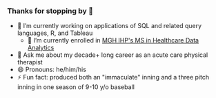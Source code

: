 ### Thanks for stopping by 👋
- 🔭 I’m currently working on applications of SQL and related query languages, R, and Tableau
  - 🌱 I’m currently enrolled in [MGH IHP's MS in Healthcare Data Analytics](https://www.mghihp.edu/healthcare-leadership/degrees-programs/ms-healthcare-data-analytics)
- 💬 Ask me about my decade+ long career as an acute care physical therapist 
- 😄 Pronouns: he/him/his
- ⚡ Fun fact: produced both an "immaculate" inning and a three pitch inning in one season of 9-10 y/o baseball
